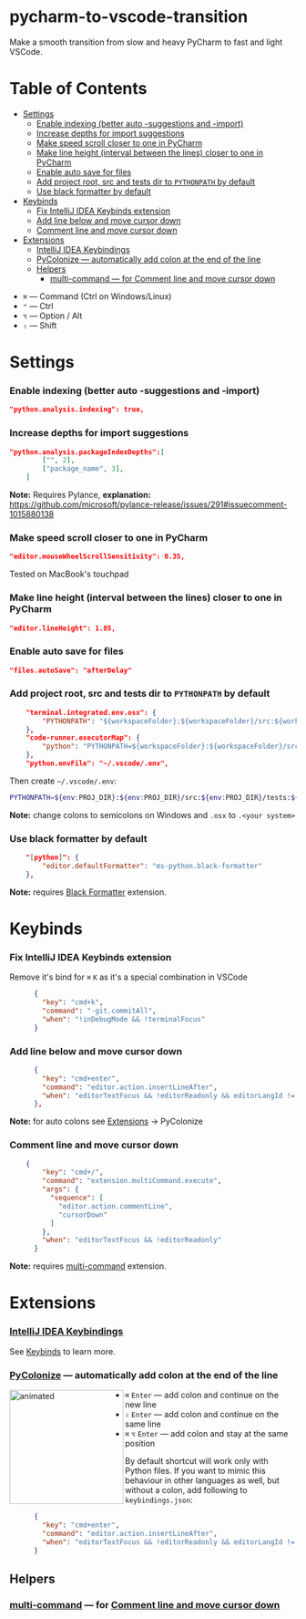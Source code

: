 # pycharm-to-vscode-transition
Make a smooth transition from slow and heavy PyCharm to fast and light VSCode.

<!-- START doctoc generated TOC please keep comment here to allow auto update -->
<!-- DON'T EDIT THIS SECTION, INSTEAD RE-RUN doctoc TO UPDATE -->
# Table of Contents

- [Settings](#settings)
    - [Enable indexing (better auto -suggestions and -import)](#enable-indexing-better-auto--suggestions-and--import)
    - [Increase depths for import suggestions](#increase-depths-for-import-suggestions)
    - [Make speed scroll closer to one in PyCharm](#make-speed-scroll-closer-to-one-in-pycharm)
    - [Make line height (interval between the lines) closer to one in PyCharm](#make-line-height-interval-between-the-lines-closer-to-one-in-pycharm)
    - [Enable auto save for files](#enable-auto-save-for-files)
    - [Add project root, src and tests dir to `PYTHONPATH` by default](#add-project-root-src-and-tests-dir-to-pythonpath-by-default)
    - [Use black formatter by default](#use-black-formatter-by-default)
- [Keybinds](#keybinds)
    - [Fix IntelliJ IDEA Keybinds extension](#fix-intellij-idea-keybinds-extension)
    - [Add line below and move cursor down](#add-line-below-and-move-cursor-down)
    - [Comment line and move cursor down](#comment-line-and-move-cursor-down)
- [Extensions](#extensions)
    - [IntelliJ IDEA Keybindings](#intellij-idea-keybindings)
    - [PyColonize — automatically add colon at the end of the line](#pycolonize--automatically-add-colon-at-the-end-of-the-line)
  - [Helpers](#helpers)
    - [multi-command — for Comment line and move cursor down](#multi-command--for-comment-line-and-move-cursor-down)

<!-- END doctoc generated TOC please keep comment here to allow auto update -->

- `⌘` — Command (Ctrl on Windows/Linux)
- `⌃` — Ctrl
- `⌥` — Option / Alt
- `⇧` — Shift

# Settings
### Enable indexing (better auto -suggestions and -import)
```json
"python.analysis.indexing": true,
```
### Increase depths for import suggestions
```json
"python.analysis.packageIndexDepths":[
        ["", 2],
        ["package_name", 3],
    ]
```
**Note:** Requires Pylance, **explanation:** https://github.com/microsoft/pylance-release/issues/291#issuecomment-1015880138
### Make speed scroll closer to one in PyCharm
```json
"editor.mouseWheelScrollSensitivity": 0.35,
```
Tested on MacBook's touchpad

### Make line height (interval between the lines) closer to one in PyCharm
```json
"editor.lineHeight": 1.85,
```

### Enable auto save for files
```json
"files.autoSave": "afterDelay"
```

### Add project root, src and tests dir to `PYTHONPATH` by default
```json
    "terminal.integrated.env.osx": {
        "PYTHONPATH": "${workspaceFolder}:${workspaceFolder}/src:${workspaceFolder}/tests"
    },
    "code-runner.executorMap": {
        "python": "PYTHONPATH=${workspaceFolder}:${workspaceFolder}/src:${workspaceFolder}/tests ${pythonPath} -u ${fullFileName}"
    },
    "python.envFile": "~/.vscode/.env",
```
Then create `~/.vscode/.env`:
```bash
PYTHONPATH=${env:PROJ_DIR}:${env:PROJ_DIR}/src:${env:PROJ_DIR}/tests:${env:PYTHONPATH}
```
**Note:** change colons to semicolons on Windows and `.osx` to `.<your system>`
### Use black formatter by default
```json
    "[python]": {
        "editor.defaultFormatter": "ms-python.black-formatter"
    },
```
**Note:** requires [Black Formatter](https://marketplace.visualstudio.com/items?itemName=ms-python.black-formatter) extension.

# Keybinds
### Fix IntelliJ IDEA Keybinds extension
Remove it's bind for `⌘` `K` as it's a special combination in VSCode
```json
      {
        "key": "cmd+k",
        "command": "-git.commitAll",
        "when": "!inDebugMode && !terminalFocus"
      }
```
### Add line below and move cursor down
```json
      {
        "key": "cmd+enter",
        "command": "editor.action.insertLineAfter",
        "when": "editorTextFocus && !editorReadonly && editorLangId != 'python'"
      },
```
**Note:** for auto colons see [Extensions](#extensions) -> PyColonize

### Comment line and move cursor down
```json
    {
        "key": "cmd+/",
        "command": "extension.multiCommand.execute",
        "args": {
          "sequence": [
            "editor.action.commentLine",
            "cursorDown"
          ]
        },
        "when": "editorTextFocus && !editorReadonly"
      }
```
**Note:** requires [multi-command](https://marketplace.visualstudio.com/items?itemName=ryuta46.multi-command) extension.




# Extensions
### [IntelliJ IDEA Keybindings](https://marketplace.visualstudio.com/items?itemName=k--kato.intellij-idea-keybindings)
See [Keybinds](#keybinds) to learn more.
### [PyColonize](https://marketplace.visualstudio.com/items?itemName=fertigt.pycolonize) — automatically add colon at the end of the line
<img align="left" width="200" alt="animated" src="https://user-images.githubusercontent.com/36469655/164995767-a37163c3-ddf0-400f-a45c-e85e5c798c40.gif">

- `⌘` `Enter` — add colon and continue on the new line
- `⇧` `Enter` — add colon and continue on the same line
- `⌘` `⌥` `Enter` — add colon and stay at the same position

By default shortcut will work only with Python files. If you want to mimic this behaviour in other languages as well, but without a colon, add following to `keybindings.json`:
```json
      {
        "key": "cmd+enter",
        "command": "editor.action.insertLineAfter",
        "when": "editorTextFocus && !editorReadonly && editorLangId != 'python'"
      }
```

## Helpers
### [multi-command](https://marketplace.visualstudio.com/items?itemName=ryuta46.multi-command) — for [Comment line and move cursor down](#comment-line-and-move-cursor-down)
